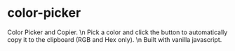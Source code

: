 # color-picker
Color Picker and Copier. \n
Pick a color and click the button to automatically copy it to the clipboard (RGB and Hex only). \n
Built with vanilla javascript.
